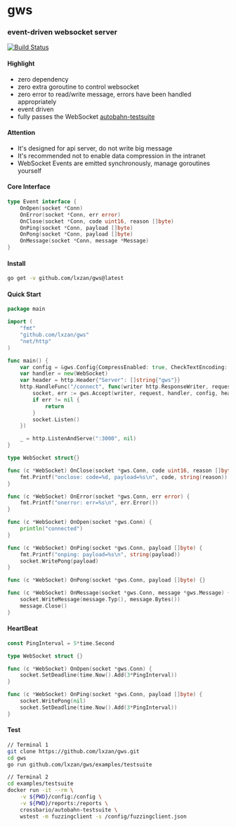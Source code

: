 # gws
### event-driven websocket server

[![Build Status](https://github.com/lxzan/gws/workflows/Go%20Test/badge.svg?branch=master)](https://github.com/lxzan/gws/actions?query=branch%3Amaster)

#### Highlight
- zero dependency
- zero extra goroutine to control websocket
- zero error to read/write message, errors have been handled appropriately
- event driven
- fully passes the WebSocket [autobahn-testsuite](https://github.com/crossbario/autobahn-testsuite)

#### Attention
- It's designed for api server, do not write big message
- It's recommended not to enable data compression in the intranet
- WebSocket Events are emitted synchronously, manage goroutines yourself

#### Core Interface
```go
type Event interface {
    OnOpen(socket *Conn)
    OnError(socket *Conn, err error)
    OnClose(socket *Conn, code uint16, reason []byte)
    OnPing(socket *Conn, payload []byte)
    OnPong(socket *Conn, payload []byte)
    OnMessage(socket *Conn, message *Message)
}
```

#### Install
```bash
go get -v github.com/lxzan/gws@latest
```

#### Quick Start
```go
package main

import (
	"fmt"
	"github.com/lxzan/gws"
	"net/http"
)

func main() {
	var config = &gws.Config{CompressEnabled: true, CheckTextEncoding: true, MaxContentLength: 32 * 1024 * 1024}
	var handler = new(WebSocket)
	var header = http.Header{"Server": []string{"gws"}}
	http.HandleFunc("/connect", func(writer http.ResponseWriter, request *http.Request) {
		socket, err := gws.Accept(writer, request, handler, config, header)
		if err != nil {
			return
		}
		socket.Listen()
	})

	_ = http.ListenAndServe(":3000", nil)
}

type WebSocket struct{}

func (c *WebSocket) OnClose(socket *gws.Conn, code uint16, reason []byte) {
	fmt.Printf("onclose: code=%d, payload=%s\n", code, string(reason))
}

func (c *WebSocket) OnError(socket *gws.Conn, err error) {
	fmt.Printf("onerror: err=%s\n", err.Error())
}

func (c *WebSocket) OnOpen(socket *gws.Conn) {
	println("connected")
}

func (c *WebSocket) OnPing(socket *gws.Conn, payload []byte) {
	fmt.Printf("onping: payload=%s\n", string(payload))
	socket.WritePong(payload)
}

func (c *WebSocket) OnPong(socket *gws.Conn, payload []byte) {}

func (c *WebSocket) OnMessage(socket *gws.Conn, message *gws.Message) {
	socket.WriteMessage(message.Typ(), message.Bytes())
	message.Close()
}
```

#### HeartBeat
```go
const PingInterval = 5*time.Second

type WebSocket struct {}

func (c *WebSocket) OnOpen(socket *gws.Conn) {
	socket.SetDeadline(time.Now().Add(3*PingInterval))
}

func (c *WebSocket) OnPing(socket *gws.Conn, payload []byte) {
	socket.WritePong(nil)
	socket.SetDeadline(time.Now().Add(3*PingInterval))
}
```

#### Test
```bash
// Terminal 1
git clone https://github.com/lxzan/gws.git 
cd gws
go run github.com/lxzan/gws/examples/testsuite

// Terminal 2
cd examples/testsuite
docker run -it --rm \
    -v ${PWD}/config:/config \
    -v ${PWD}/reports:/reports \
    crossbario/autobahn-testsuite \
    wstest -m fuzzingclient -s /config/fuzzingclient.json
```

